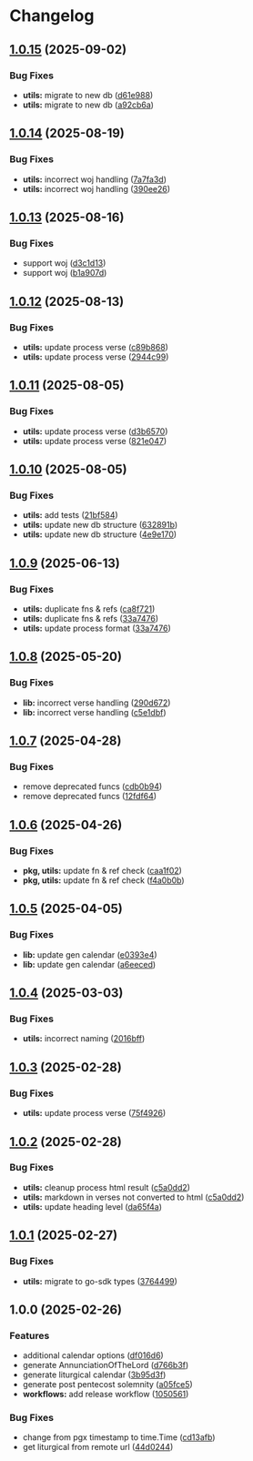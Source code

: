 # Changelog

## [1.0.15](https://github.com/v-bible/go-sdk/compare/v1.0.14...v1.0.15) (2025-09-02)


### Bug Fixes

* **utils:** migrate to new db ([d61e988](https://github.com/v-bible/go-sdk/commit/d61e988f03f50b6984ad784e8cefd4285c8866e6))
* **utils:** migrate to new db ([a92cb6a](https://github.com/v-bible/go-sdk/commit/a92cb6a9f496b17d1efab45c2bc87a576f5d673a))

## [1.0.14](https://github.com/v-bible/go-sdk/compare/v1.0.13...v1.0.14) (2025-08-19)


### Bug Fixes

* **utils:** incorrect woj handling ([7a7fa3d](https://github.com/v-bible/go-sdk/commit/7a7fa3d7e7415cd6f53bd4fdb99908c0de069a00))
* **utils:** incorrect woj handling ([390ee26](https://github.com/v-bible/go-sdk/commit/390ee260ce374defd1f168d2e199854af287ef59))

## [1.0.13](https://github.com/v-bible/go-sdk/compare/v1.0.12...v1.0.13) (2025-08-16)


### Bug Fixes

* support woj ([d3c1d13](https://github.com/v-bible/go-sdk/commit/d3c1d13d7d898a56b5732c20aab8356c30f6b6c9))
* support woj ([b1a907d](https://github.com/v-bible/go-sdk/commit/b1a907d897f812ed14788ad505ef3043dc65506b))

## [1.0.12](https://github.com/v-bible/go-sdk/compare/v1.0.11...v1.0.12) (2025-08-13)


### Bug Fixes

* **utils:** update process verse ([c89b868](https://github.com/v-bible/go-sdk/commit/c89b8682c75a83f9b872b1cc5ff8653cf1d1d0e3))
* **utils:** update process verse ([2944c99](https://github.com/v-bible/go-sdk/commit/2944c99a5149509bee4050dcc63065bf9a113eaa))

## [1.0.11](https://github.com/v-bible/go-sdk/compare/v1.0.10...v1.0.11) (2025-08-05)


### Bug Fixes

* **utils:** update process verse ([d3b6570](https://github.com/v-bible/go-sdk/commit/d3b6570517578e17e5a7d0fda9fc7be164bcf27a))
* **utils:** update process verse ([821e047](https://github.com/v-bible/go-sdk/commit/821e047d834ca21272331b1e946ec58e5b8491f0))

## [1.0.10](https://github.com/v-bible/go-sdk/compare/v1.0.9...v1.0.10) (2025-08-05)


### Bug Fixes

* **utils:** add tests ([21bf584](https://github.com/v-bible/go-sdk/commit/21bf58466762c98727a68488721cd712a9aa8293))
* **utils:** update new db structure ([632891b](https://github.com/v-bible/go-sdk/commit/632891b22bb45fc69163c541caa0a4a21befbb18))
* **utils:** update new db structure ([4e9e170](https://github.com/v-bible/go-sdk/commit/4e9e17001bce8de7bbeffa0446913a11759d131b))

## [1.0.9](https://github.com/v-bible/go-sdk/compare/v1.0.8...v1.0.9) (2025-06-13)


### Bug Fixes

* **utils:** duplicate fns & refs ([ca8f721](https://github.com/v-bible/go-sdk/commit/ca8f7215cd7c5d267e7a54bf5d1cce493593ef4a))
* **utils:** duplicate fns & refs ([33a7476](https://github.com/v-bible/go-sdk/commit/33a7476c79abe899134c917e7c1d67784175de5b))
* **utils:** update process format ([33a7476](https://github.com/v-bible/go-sdk/commit/33a7476c79abe899134c917e7c1d67784175de5b))

## [1.0.8](https://github.com/v-bible/go-sdk/compare/v1.0.7...v1.0.8) (2025-05-20)


### Bug Fixes

* **lib:** incorrect verse handling ([290d672](https://github.com/v-bible/go-sdk/commit/290d672185fea7564e0dc3d8688c10b4ed7cfc0d))
* **lib:** incorrect verse handling ([c5e1dbf](https://github.com/v-bible/go-sdk/commit/c5e1dbf27fd8caeafc19847d8f3cfe3b29a533c5))

## [1.0.7](https://github.com/v-bible/go-sdk/compare/v1.0.6...v1.0.7) (2025-04-28)


### Bug Fixes

* remove deprecated funcs ([cdb0b94](https://github.com/v-bible/go-sdk/commit/cdb0b94bfe0adfc17a58eada9c6b8b24bed54119))
* remove deprecated funcs ([12fdf64](https://github.com/v-bible/go-sdk/commit/12fdf642250869c07f91d1a3b4564cada4efdb47))

## [1.0.6](https://github.com/v-bible/go-sdk/compare/v1.0.5...v1.0.6) (2025-04-26)


### Bug Fixes

* **pkg, utils:** update fn & ref check ([caa1f02](https://github.com/v-bible/go-sdk/commit/caa1f02f6ea48fe2a0f1df38e9af683d38489393))
* **pkg, utils:** update fn & ref check ([f4a0b0b](https://github.com/v-bible/go-sdk/commit/f4a0b0bd25a2472b86023a076de2138a8dc88836))

## [1.0.5](https://github.com/v-bible/go-sdk/compare/v1.0.4...v1.0.5) (2025-04-05)


### Bug Fixes

* **lib:** update gen calendar ([e0393e4](https://github.com/v-bible/go-sdk/commit/e0393e4216bf39a084aebe6c90f65cbd64c7f268))
* **lib:** update gen calendar ([a6eeced](https://github.com/v-bible/go-sdk/commit/a6eecedaef958b89a2546b2d167d5ae36ed3a00a))

## [1.0.4](https://github.com/v-bible/go-sdk/compare/v1.0.3...v1.0.4) (2025-03-03)


### Bug Fixes

* **utils:** incorrect naming ([2016bff](https://github.com/v-bible/go-sdk/commit/2016bffbc4383109cb2e5b7f6a2b2b623ecdf16c))

## [1.0.3](https://github.com/v-bible/go-sdk/compare/v1.0.2...v1.0.3) (2025-02-28)


### Bug Fixes

* **utils:** update process verse ([75f4926](https://github.com/v-bible/go-sdk/commit/75f49261bcf84d2a825a8e44e6b0c50e2aa10080))

## [1.0.2](https://github.com/v-bible/go-sdk/compare/v1.0.1...v1.0.2) (2025-02-28)


### Bug Fixes

* **utils:** cleanup process html result ([c5a0dd2](https://github.com/v-bible/go-sdk/commit/c5a0dd2a529f7925c03d5d4e0a61ec4b6749576b))
* **utils:** markdown in verses not converted to html ([c5a0dd2](https://github.com/v-bible/go-sdk/commit/c5a0dd2a529f7925c03d5d4e0a61ec4b6749576b))
* **utils:** update heading level ([da65f4a](https://github.com/v-bible/go-sdk/commit/da65f4afa19cc9cdffa5582778f382d9ad3204c6))

## [1.0.1](https://github.com/v-bible/go-sdk/compare/v1.0.0...v1.0.1) (2025-02-27)


### Bug Fixes

* **utils:** migrate to go-sdk types ([3764499](https://github.com/v-bible/go-sdk/commit/3764499aeda6706392a37f9a7c4492f3d62315ea))

## 1.0.0 (2025-02-26)


### Features

* additional calendar options ([df016d6](https://github.com/v-bible/go-sdk/commit/df016d6cd9fc53b911cd4b2f1f2a7163a37fb6ae))
* generate AnnunciationOfTheLord ([d766b3f](https://github.com/v-bible/go-sdk/commit/d766b3f48cee3d720f016bcc32459b93ab049a4b))
* generate liturgical calendar ([3b95d3f](https://github.com/v-bible/go-sdk/commit/3b95d3fff0c42b873c6d50998b208ae7d96a0871))
* generate post pentecost solemnity ([a05fce5](https://github.com/v-bible/go-sdk/commit/a05fce55a2e68d1e8abc27e959c1d406d3f850c6))
* **workflows:** add release workflow ([1050561](https://github.com/v-bible/go-sdk/commit/105056103fa91839e71707bdcaa75d18b28c4b88))


### Bug Fixes

* change from pgx timestamp to time.Time ([cd13afb](https://github.com/v-bible/go-sdk/commit/cd13afb5d9469115c21e70cd473fbbb940b08cf4))
* get liturgical from remote url ([44d0244](https://github.com/v-bible/go-sdk/commit/44d02449b7153509f136e2252156eede7e0d8aaf))
